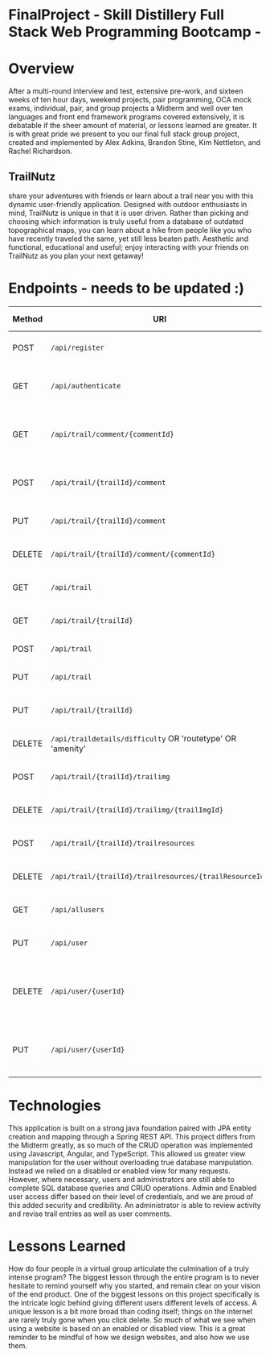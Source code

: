 # FinalProject - Skill Distillery Full Stack Web Programming Bootcamp -

# Overview
 After a multi-round interview and test, extensive pre-work, and sixteen weeks of ten hour days, weekend projects, pair programming, OCA mock exams, individual, pair, and group projects a Midterm and well over ten languages and front end framework programs covered extensively, it is debatable if the sheer amount of material, or lessons learned are greater. It is with great pride we present to you our final full stack group project, created and implemented by Alex Adkins, Brandon Stine, Kim Nettleton, and Rachel Richardson.

## TrailNutz
 share your adventures with friends or learn about a trail near you with this dynamic user-friendly application. Designed with outdoor enthusiasts in mind, TrailNutz is unique in that it is user driven. Rather than picking and choosing which information is truly useful from a database of outdated topographical maps, you can learn about a hike from people like you who have recently traveled the same, yet still less beaten path. Aesthetic and functional, educational and useful; enjoy interacting with your friends on TrailNutz as you plan your next getaway!

# Endpoints - needs to be updated :)

| Method | URI                | Request Body | Response Body |
|--------|--------------------|--------------|---------------|
| POST    | `/api/register`      |   New User Account    | Create a new User and Profile
| GET    | `/api/authenticate`      |   User Login   | Validate Credentials and Log User in
| GET    | `/api/trail/comment/{commentId}`      |   Reply to a Comment    | Add a response to a comment posted by another user
| POST    | `/api/trail/{trailId}/comment`      |   Add a Comment to a Trail Page    | Create new comment and post it to a trail's page
| PUT    | `/api/trail/{trailId}/comment`      |  Update Comment    | Edit and update comment on a trail page
| DELETE    | `/api/trail/{trailId}/comment/{commentId}`      |   Delete Comment    | Remove a comment you posted
| GET    | `/api/trail`      |   List All Trails    | Collection of representations of Trails
| GET    | `/api/trail/{trailId}`      |   List a Trail by Id    | Single result based off of Id search
| POST    | `/api/trail`      |  Add a Trail  | Create a new Single Trail
| PUT    | `/api/trail`      |    Update a Trail    | Edit information for a Trail
| PUT    | `/api/trail/{trailId}`      |    Remove a Trail   | Remove the record for a single trail
| DELETE    | `/api/traildetails/difficulty` OR 'routetype' OR 'amenity'      |    Include details | Retrieve various details about a Trail
| POST    | `/api/trail/{trailId}/trailimg`       |    Add Image | Add an Image to the page for a trail
| DELETE    | `/api/trail/{trailId}/trailimg/{trailImgId}`       |    Remove photo  | Remove an image for a Trail
| POST    | `/api/trail/{trailId}/trailresources`       |    Add a Resource | Create a new resource for a Trail
| DELETE    | `/api/trail/{trailId}/trailresources/{trailResourceId}`      |    Remove Resource | Remove a resource for a Trail
| GET    | `/api/allusers`       |    Admin can View all Users | Admin can retrieve a list of all users
| PUT    | `/api/user`       |    Update User | User can update their information
| DELETE    | `/api/user/{userId}`       |    User has account disabled | Admin can disable any user and a user can disable their own account
| PUT    | `/api/user/{userId}`       |    Admin can enable other Users | Admin can enable access for users


# Technologies
This application is built on a strong java foundation paired with JPA entity creation and mapping through a Spring REST API. This project differs from the Midterm greatly, as so much of the CRUD operation was implemented using Javascript, Angular, and TypeScript. This allowed us greater view manipulation for the user without overloading true database manipulation. Instead we relied on a disabled or enabled view for many requests. However, where necessary, users and administrators are still able to complete SQL database queries and CRUD operations. Admin and Enabled user access differ based on their level of credentials, and we are proud of this added security and credibility. An administrator is able to review activity and revise trail entries as well as user comments.

# Lessons Learned
 How do four people in a virtual group articulate the culmination of a truly intense program? The biggest lesson through the entire program is to never hesitate to remind yourself why you started, and remain clear on your vision of the end product. One of the biggest lessons on this project specifically is the intricate logic behind giving different users different levels of access. A unique lesson is a bit more broad than coding itself; things on the internet are rarely truly gone when you click delete. So much of what we see when using a website is based on an enabled or disabled view. This is a great reminder to be mindful of how we design websites, and also how we use them.
